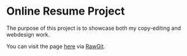 # Online Resume Project

The purpose of this project is to showcase both my copy-editing and webdesign work.

You can visit the page [here](https://rawgit.com/warlyware/online-resume/master/builds/dev/index.html) via [RawGit](http://rawgit.com/).

